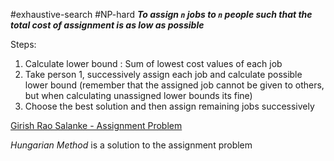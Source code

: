 #exhaustive-search #NP-hard 
***To assign `n` jobs to `n` people such that the total cost of assignment is as low as possible***

Steps:
1. Calculate lower bound : Sum of lowest cost values of each job
2. Take person 1, successively assign each job and calculate possible lower bound (remember that the assigned job cannot be given to others, but when calculating unassigned lower bounds its fine)
3. Choose the best solution and then assign remaining jobs successively

[Girish Rao Salanke - Assignment Problem](https://www.youtube.com/watch?v=ptwqAyvf63Q&list=PLtg1mdkLERgnS8XNGU4irXk7dRuji61ZX&index=54)

*Hungarian Method* is a solution to the assignment problem
